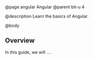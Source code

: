 @page angular Angular
@parent bit-u 4

@description Learn the basics of Angular.

@body


## Overview

In this guide, we will ....
